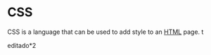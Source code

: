 # CSS























CSS is a language that can be used to add style to an [HTML](/wiki/HTML) page. t











editado*2
